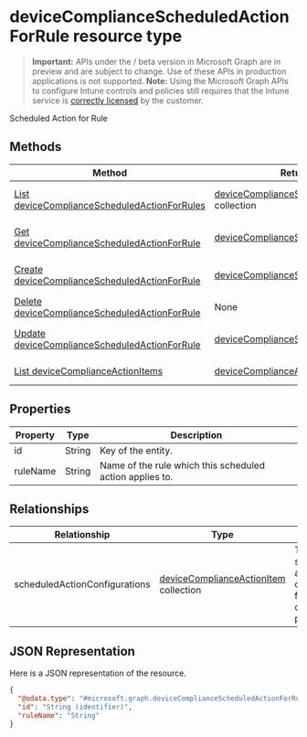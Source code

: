 ﻿# deviceComplianceScheduledActionForRule resource type

> **Important:** APIs under the / beta version in Microsoft Graph are in preview and are subject to change. Use of these APIs in production applications is not supported.
> **Note:** Using the Microsoft Graph APIs to configure Intune controls and policies still requires that the Intune service is [correctly licensed](https://go.microsoft.com/fwlink/?linkid=839381) by the customer.

Scheduled Action for Rule
## Methods
|Method|Return Type|Description|
|---|---|---|
|[List deviceComplianceScheduledActionForRules](../api/intune_deviceconfig_devicecompliancescheduledactionforrule_list.md)|[deviceComplianceScheduledActionForRule](../resources/intune_deviceconfig_devicecompliancescheduledactionforrule.md) collection|List properties and relationships of the [deviceComplianceScheduledActionForRule](../resources/intune_deviceconfig_devicecompliancescheduledactionforrule.md) objects.|
|[Get deviceComplianceScheduledActionForRule](../api/intune_deviceconfig_devicecompliancescheduledactionforrule_get.md)|[deviceComplianceScheduledActionForRule](../resources/intune_deviceconfig_devicecompliancescheduledactionforrule.md)|Read properties and relationships of the [deviceComplianceScheduledActionForRule](../resources/intune_deviceconfig_devicecompliancescheduledactionforrule.md) object.|
|[Create deviceComplianceScheduledActionForRule](../api/intune_deviceconfig_devicecompliancescheduledactionforrule_create.md)|[deviceComplianceScheduledActionForRule](../resources/intune_deviceconfig_devicecompliancescheduledactionforrule.md)|Create a new [deviceComplianceScheduledActionForRule](../resources/intune_deviceconfig_devicecompliancescheduledactionforrule.md) object.|
|[Delete deviceComplianceScheduledActionForRule](../api/intune_deviceconfig_devicecompliancescheduledactionforrule_delete.md)|None|Deletes a [deviceComplianceScheduledActionForRule](../resources/intune_deviceconfig_devicecompliancescheduledactionforrule.md).|
|[Update deviceComplianceScheduledActionForRule](../api/intune_deviceconfig_devicecompliancescheduledactionforrule_update.md)|[deviceComplianceScheduledActionForRule](../resources/intune_deviceconfig_devicecompliancescheduledactionforrule.md)|Update the properties of a [deviceComplianceScheduledActionForRule](../resources/intune_deviceconfig_devicecompliancescheduledactionforrule.md) object.|
|[List deviceComplianceActionItems](../api/intune_deviceconfig_devicecomplianceactionitem_list.md)|[deviceComplianceActionItem](../resources/intune_deviceconfig_devicecomplianceactionitem.md) collection|List properties and relationships of the [deviceComplianceActionItem](../resources/intune_deviceconfig_devicecomplianceactionitem.md) objects.|

## Properties
|Property|Type|Description|
|---|---|---|
|id|String|Key of the entity.|
|ruleName|String|Name of the rule which this scheduled action applies to.|

## Relationships
|Relationship|Type|Description|
|---|---|---|
|scheduledActionConfigurations|[deviceComplianceActionItem](../resources/intune_deviceconfig_devicecomplianceactionitem.md) collection|The list of scheduled action configurations for this compliance policy.|

## JSON Representation
Here is a JSON representation of the resource.
<!-- {
  "blockType": "resource",
  "keyProperty": "id",
  "@odata.type": "microsoft.graph.deviceComplianceScheduledActionForRule"
}
-->
```json
{
  "@odata.type": "#microsoft.graph.deviceComplianceScheduledActionForRule",
  "id": "String (identifier)",
  "ruleName": "String"
}
```



